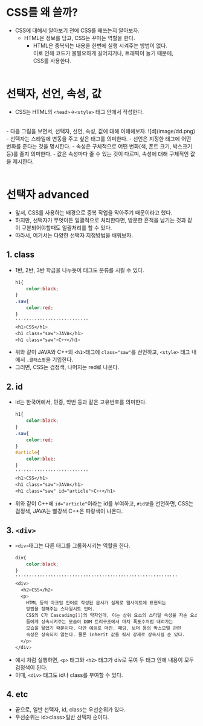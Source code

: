 # CSS를 왜 쓸까?
- CSS에 대해서 알아보기 전에 CSS를 왜쓰는지 알아보자.
  - HTML은 정보를 담고, CSS는 꾸미는 역할을 한다.
    - HTML은 중복되는 내용을 한번에 실행 시켜주는 방법이 없다.<br>
    이로 인해 코드가 불필요하게 길어지거나, 트래픽이 늘기 때문에,   
    CSS를 사용한다.
<br><br>
# 선택자, 선언, 속성, 값
- CSS는 HTML의 `<head>`->`<style>` 태그 안에서 작성한다.
<br>
- 다음 그림을 보면서, 선택자, 선언, 속성, 값에 대해 이해해보자.
![d](image/dd.png)
<br>
- 선택자는 스타일에 변동을 주고 싶은 태그를 의미한다.
- 선언은 지정한 태그에 어떤 변화를 준다는 것을 명시한다.
- 속성은 구체적으로 어떤 변화(색, 폰트 크기, 박스크기 등)를 줄지 의미한다.
- 값은 속성마다 줄 수 있는 것이 다르며, 속성에 대해 구체적인 값을 제시한다.
<br><br>


# 선택자 advanced
- 앞서, CSS를 사용하는 배경으로 중복 작업을 막아주기 때문이라고 했다.
- 하지만, 선택자가 무엇이든 일괄적으로 처리한다면, 방문한 흔적을 남기는 것과 같 
이 구분되어야할때도 일괄처리를 할 수 있다.
- 따라서, 여기서는 다양한 선택자 지정방법을 배워보자.
## 1. class
- 1반, 2반, 3반 학급을 나누듯이 태그도 분류를 시킬 수 있다.
    ```css
    h1{
        color:black;
    }
    .saw{
        color:red;
    }
    '''''''''''''''''''''''''''
    <h1>CSS</h1>
    <h1 class="saw">JAVA</h1>
    <h1 class="saw">C++</h1>
    ```
- 위와 같이 JAVA와 C++의 `<h1>`태그에 `class="saw"`를 선언하고, `<style>` 태그 내에서 `.클래스명`을 기입한다.
- 그러면, CSS는 검정색, 나머지는 red로 나온다.

## 2. id
- id는 한국어에서, 민증, 학번 등과 같은 고유번호를 의미한다.
    ```css
    h1{
        color:black;
    }
    .saw{
        color:red;
    }
    #article{
        color:blue;
    }
    '''''''''''''''''''''''''''
    <h1>CSS</h1>
    <h1 class="saw">JAVA</h1>
    <h1 class="saw" id="article">C++</h1>
    ```
- 위와 같이 C++에 `id="article"`이라는 id를 부여하고, `#id명`을 선언하면, CSS는 검정색, JAVA는 빨강색 C++은 파랑색이 나온다.

## 3. `<div>`
- `<div>`태그는 다른 태그를 그룹화시키는 역할을 한다.
    ```CSS
    div{
        color:black;
    }
    ''''''''''''''''''''''''''''''''''''''''''''''''''''''''''''
    <div>
      <h2>CSS</h2>
      <p>
        HTML 등의 마크업 언어로 작성된 문서가 실제로 웹사이트에 표현되는
        방법을 정해주는 스타일시트 언어.
        CSS의 C가 Cascading[1]의 약자인데, 이는 상위 요소의 스타일 속성을 자손 요소
        들에게 상속시켜주는 모습이 DOM 트리구조에서 마치 폭포수처럼 내려가는
        모습을 닮았기 때문이다. 다만 예외로 마진, 패딩, 보더 등의 박스모델 관련
        속성은 상속되지 않는다. 물론 inherit 값을 줘서 강제로 상속시킬 순 있다.
      </p>
    </div>
    ```
- 예시 처럼 실행하면, `<p>` 태그와 `<h2>` 태그가 div로 묶여 두 태그 안에 내용이 모두 검정색이 된다.
- 이때, `<div>` 태그도 id나 class를 부여할 수 있다.

## 4. etc
- 끝으로, 일반 선택자, id, class는 우선순위가 있다.
- 우선순위는 id>class>일반 선택자 순이다.
